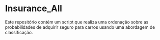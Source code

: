 # Insurance_All
Este repositório contém um script que  realiza uma ordenação sobre as probabilidades de adquirir seguro para carros usando uma abordagem de classificação.
